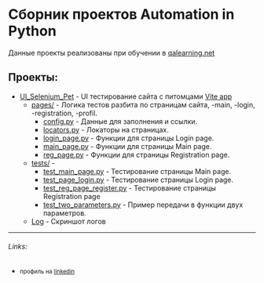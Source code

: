 # Сборник проектов Automation in Python
 
Данные проекты реализованы при обучении в [qalearning.net](https://qalearning.net)


## Проекты:


* [UI_Selenium_Pet](https://github.com/istrybuk/automation_python/tree/main/UI_Selenium_Pet) - UI тестирование сайта с питомцами [Vite app](http://34.141.58.52:8080/#/)
    * [pages/](https://github.com/istrybuk/automation_python/tree/main/UI_Selenium_Pet/pages) - Логика тестов разбита по страницам сайта, -main, -login, -registration, -profil.
         * [config.py](https://github.com/istrybuk/automation_python/blob/main/UI_Selenium_Pet/pages/config.py) - Данные для заполнения и ссылки.
         * [locators.py](https://github.com/istrybuk/automation_python/blob/main/UI_Selenium_Pet/pages/locators.py) - Локаторы на страницах.
         * [login_page.py](https://github.com/istrybuk/automation_python/blob/main/UI_Selenium_Pet/pages/login_page.py) - Функции для страницы Login page.
         * [main_page.py](https://github.com/istrybuk/automation_python/blob/main/UI_Selenium_Pet/pages/main_page.py) - Функции для страницы Main page.
         * [reg_page.py](https://github.com/istrybuk/automation_python/blob/main/UI_Selenium_Pet/pages/reg_page.py) - Функции для страницы Registration page.
    * [tests/](https://github.com/istrybuk/automation_python/tree/main/UI_Selenium_Pet/tests) -
        * [test_main_page.py](https://github.com/istrybuk/automation_python/blob/main/UI_Selenium_Pet/tests/test_main_page.py) - Тестирование страницы Main page.
        * [test_page_login.py](https://github.com/istrybuk/automation_python/blob/main/UI_Selenium_Pet/tests/test_page_login.py) - Тестирование страницы Login page.
        * [test_reg_page_register.py](https://github.com/istrybuk/automation_python/blob/main/UI_Selenium_Pet/tests/test_reg_page_register.py) - Тестирование страницы Registration page
        * [test_two_parameters.py](https://github.com/istrybuk/automation_python/blob/main/UI_Selenium_Pet/tests/test_two_parameters.py) - Пример передачи в функции двух параметров.
     * [Log](https://github.com/istrybuk/automation_python/blob/main/UI_Selenium_Pet/pytest%20session.PNG) - Cкриншот логов

---
###### Links:


* <small>профиль на [linkedin](https://www.linkedin.com/in/ivan-strybuk/)</small>
